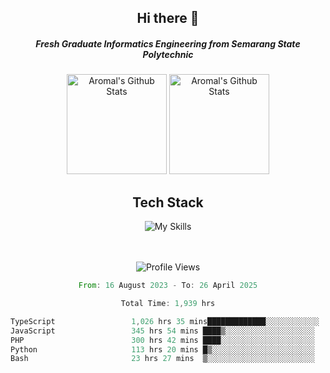 <div align="center">
  <h2>Hi there 👋</h2>

  <h5>Fresh Graduate Informatics Engineering from Semarang State Polytechnic</h5>

  <img
    height="160"
    alt="Aromal's Github Stats"
    src="https://github-readme-stats.vercel.app/api?username=dafariski77&show_icons=true&theme=tokyonight&count_private=true"
  />
  <img
    alt="Aromal's Github Stats"
    height="160"
    src="https://github-readme-stats.vercel.app/api/top-langs/?username=dafariski77&layout=compact&theme=tokyonight"
  />

  <h2>Tech Stack</h2>
  
![My Skills](https://simpleskill.icons.workers.dev/svg?i=typescript,next.js,react,tailwindcss,shadcnui,reactquery,prisma,socketdotio,zod)

  <br /><br />
  <img src="https://komarev.com/ghpvc/?username=dafariski77&abbreviated=true" alt="Profile Views">
    
  <!--START_SECTION:waka-->

```rust
From: 16 August 2023 - To: 26 April 2025

Total Time: 1,939 hrs

TypeScript                 1,026 hrs 35 mins█████████████░░░░░░░░░░░░   52.50 %
JavaScript                 345 hrs 54 mins ████▒░░░░░░░░░░░░░░░░░░░░   17.69 %
PHP                        300 hrs 42 mins ████░░░░░░░░░░░░░░░░░░░░░   15.38 %
Python                     113 hrs 20 mins █▒░░░░░░░░░░░░░░░░░░░░░░░   05.80 %
Bash                       23 hrs 27 mins  ▒░░░░░░░░░░░░░░░░░░░░░░░░   01.20 %
```

<!--END_SECTION:waka-->
</div>
